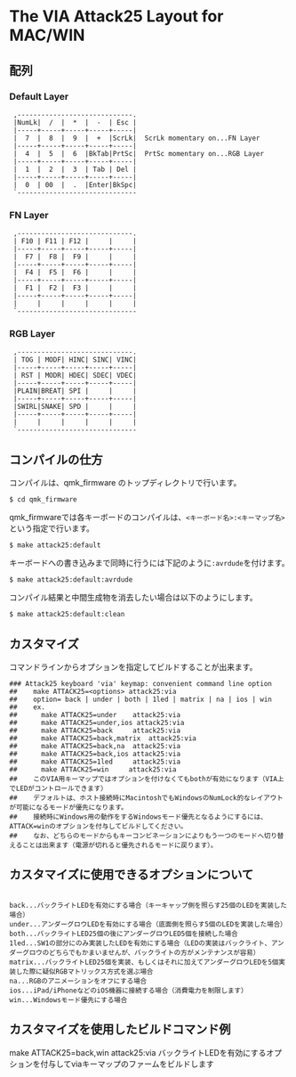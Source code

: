﻿# The VIA Attack25 Layout for MAC/WIN
## 配列

### Default Layer

```
 ,-----------------------------.             
 |NumLk|  /  |  *  |  -  | Esc |             
 |-----+-----+-----+-----+-----|
 |  7  |  8  |  9  |  +  |ScrLk|  ScrLk momentary on...FN Layer
 |-----+-----+-----+-----+-----|
 |  4  |  5  |  6  |BkTab|PrtSc|  PrtSc momentary on...RGB Layer
 |-----+-----+-----+-----+-----|
 |  1  |  2  |  3  | Tab | Del |
 |-----+-----+-----+-----+-----|
 |  0  | 00  |  .  |Enter|BkSpc|
 `------------------------------
```

### FN Layer

```
 ,-----------------------------.             
 | F10 | F11 | F12 |     |     |             
 |-----+-----+-----+-----+-----|
 |  F7 |  F8 |  F9 |     |     |
 |-----+-----+-----+-----+-----|
 |  F4 |  F5 |  F6 |     |     |
 |-----+-----+-----+-----+-----|
 |  F1 |  F2 |  F3 |     |     |
 |-----+-----+-----+-----+-----|
 |     |     |     |     |     |
 `------------------------------
```
 
### RGB Layer

```
 ,-----------------------------.             
 | TOG | MODF| HINC| SINC| VINC|             
 |-----+-----+-----+-----+-----|
 | RST | MODR| HDEC| SDEC| VDEC|
 |-----+-----+-----+-----+-----|
 |PLAIN|BREAT| SPI |     |     |
 |-----+-----+-----+-----+-----|
 |SWIRL|SNAKE| SPD |     |     |
 |-----+-----+-----+-----+-----|
 |     |     |     |     |     |
 `------------------------------
```


## コンパイルの仕方

コンパイルは、qmk_firmware のトップディレクトリで行います。

```
$ cd qmk_firmware
```
qmk_firmwareでは各キーボードのコンパイルは、`<キーボード名>:<キーマップ名>`という指定で行います。

```
$ make attack25:default
```

キーボードへの書き込みまで同時に行うには下記のように`:avrdude`を付けます。

```
$ make attack25:default:avrdude
```

コンパイル結果と中間生成物を消去したい場合は以下のようにします。

```
$ make attack25:default:clean
```

## カスタマイズ

コマンドラインからオプションを指定してビルドすることが出来ます。

```
### Attack25 keyboard 'via' keymap: convenient command line option
##    make ATTACK25=<options> attack25:via
##    option= back | under | both | 1led | matrix | na | ios | win
##    ex.
##      make ATTACK25=under    attack25:via
##      make ATTACK25=under,ios attack25:via
##      make ATTACK25=back     attack25:via
##      make ATTACK25=back,matrix  attack25:via
##      make ATTACK25=back,na  attack25:via
##      make ATTACK25=back,ios attack25:via
##      make ATTACK25=1led     attack25:via
##      make ATTACK25=win     attack25:via
##    このVIA用キーマップではオプションを付けなくてもbothが有効になります（VIA上でLEDがコントロールできます）
##    デフォルトは、ホスト接続時にMacintoshでもWindowsのNumLock的なレイアウトが可能になるモードが優先になります。
##    接続時にWindows用の動作をするWindowsモード優先となるようにするには、ATTACK=winのオプションを付与してビルドしてください。
##    なお、どちらのモードからもキーコンビネーションによりもう一つのモードへ切り替えることは出来ます（電源が切れると優先されるモードに戻ります）。
```

## カスタマイズに使用できるオプションについて

```

back...バックライトLEDを有効にする場合（キーキャップ側を照らす25個のLEDを実装した場合）
under...アンダーグロウLEDを有効にする場合（底面側を照らす5個のLEDを実装した場合）
both...バックライトLED25個の後にアンダーグロウLED5個を接続した場合
1led...SW1の部分にのみ実装したLEDを有効にする場合（LEDの実装はバックライト、アンダーグロウのどちらでもかまいませんが、バックライトの方がメンテナンスが容易）
matrix...バックライトLED25個を実装、もしくはそれに加えてアンダーグロウLEDを5個実装した際に疑似RGBマトリックス方式を選ぶ場合
na...RGBのアニメーションをオフにする場合
ios...iPad/iPhoneなどのiOS機器に接続する場合（消費電力を制限します）
win...Windowsモード優先にする場合

```

## カスタマイズを使用したビルドコマンド例

make ATTACK25=back,win attack25:via
バックライトLEDを有効にするオプションを付与してviaキーマップのファームをビルドします


